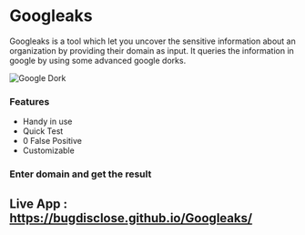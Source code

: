 # Googleaks
Googleaks is a tool which let you uncover the sensitive information about an organization by providing their domain as input. It queries the information in google by using some advanced google dorks.

![Google Dork](https://pbs.twimg.com/media/DT3TvbaVMAEAjyO.jpg "Googleaks")

### Features
* Handy in use
* Quick Test
* 0 False Positive
* Customizable

### Enter domain and get the result

## Live App : https://bugdisclose.github.io/Googleaks/

